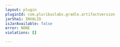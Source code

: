 ```yaml
---
layout: plugin
pluginId: com.pluribuslabs.gradle.artifactversion
jarSha1: INVALID
isJarAvailable: false
error: NONE
violations: []

---
```

